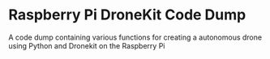# Raspberry Pi DroneKit Code Dump
 A code dump containing various functions for creating a autonomous drone using Python and Dronekit on the Raspberry Pi
